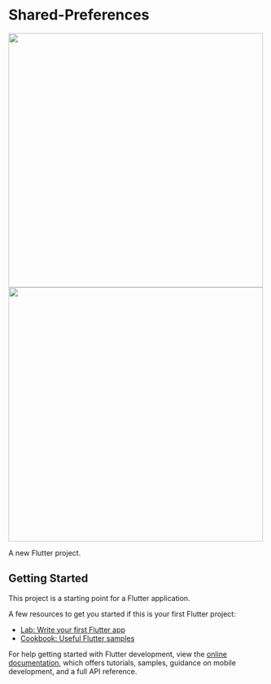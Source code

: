 
# Shared-Preferences

 
  <tr>
    <td valign="top"><img src="https://user-images.githubusercontent.com/90089104/223059012-0ae0222e-19e8-4e24-b6ca-c7cef3f9c112.jpeg" height="500"></td>
    <td valign="top"><img src="https://user-images.githubusercontent.com/90089104/223058992-7ec91fb1-5c6f-4d60-aab5-cf26e56f33a6.jpeg" height="500"></td>   
  </tr>
 </table>



A new Flutter project.

## Getting Started

This project is a starting point for a Flutter application.

A few resources to get you started if this is your first Flutter project:

- [Lab: Write your first Flutter app](https://docs.flutter.dev/get-started/codelab)
- [Cookbook: Useful Flutter samples](https://docs.flutter.dev/cookbook)

For help getting started with Flutter development, view the
[online documentation](https://docs.flutter.dev/), which offers tutorials,
samples, guidance on mobile development, and a full API reference.
